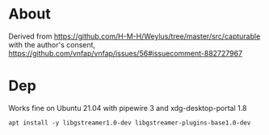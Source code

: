 # About

Derived from https://github.com/H-M-H/Weylus/tree/master/src/capturable with the author's consent, https://github.com/vnfap/vnfap/issues/56#issuecomment-882727967 

# Dep

Works fine on Ubuntu 21.04 with pipewire 3 and xdg-desktop-portal 1.8

`
apt install -y libgstreamer1.0-dev libgstreamer-plugins-base1.0-dev
`
